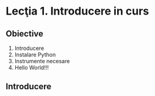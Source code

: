 ﻿# Lecţia 1. Introducere in curs #

## Obiective ##
1. Introducere
2. Instalare Python
3. Instrumente necesare
4. Hello World!!!

## Introducere ##
